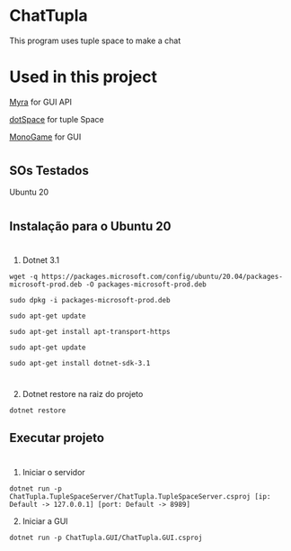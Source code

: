 # ChatTupla
This program uses tuple space to make a chat
# Used in this project
[Myra](https://github.com/rds1983/Myra) for GUI API

[dotSpace](https://github.com/pSpaces/dotSpace) for tuple Space

[MonoGame](https://github.com/MonoGame/MonoGame) for GUI
#
## SOs Testados

Ubuntu 20
#
## Instalação para o Ubuntu 20
#
1. Dotnet 3.1
```
wget -q https://packages.microsoft.com/config/ubuntu/20.04/packages-microsoft-prod.deb -O packages-microsoft-prod.deb

sudo dpkg -i packages-microsoft-prod.deb

sudo apt-get update

sudo apt-get install apt-transport-https

sudo apt-get update

sudo apt-get install dotnet-sdk-3.1
```
#
2. Dotnet restore na raiz do projeto
```
dotnet restore
```

## Executar projeto
#
1. Iniciar o servidor
```
dotnet run -p ChatTupla.TupleSpaceServer/ChatTupla.TupleSpaceServer.csproj [ip: Default -> 127.0.0.1] [port: Default -> 8989]
```
2. Iniciar a GUI
```
dotnet run -p ChatTupla.GUI/ChatTupla.GUI.csproj
```